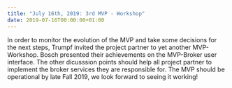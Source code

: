 ```yaml
---
title: "July 16th, 2019: 3rd MVP - Workshop"
date: 2019-07-16T00:00:00+01:00
---
```


In order to monitor the evolution of the MVP and take some decisions for the next steps, Trumpf invited the project partner to yet 
another MVP-Workshop. Bosch presented their achievements on the MVP-Broker user interface. The other dicusssion points should help 
all project partner to implement the broker services they are responsible for. 
The MVP should be operational by late Fall 2019, we look forward to seeing it working!
